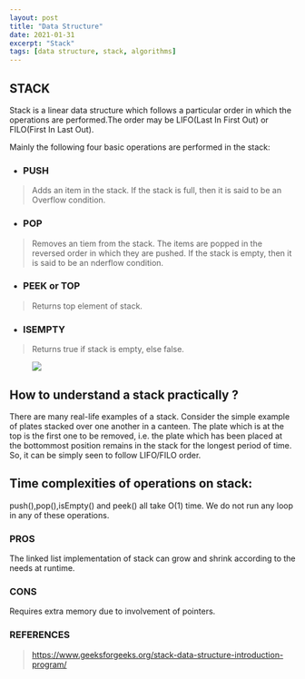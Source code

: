 ```yaml
---
layout: post
title: "Data Structure"
date: 2021-01-31
excerpt: "Stack"
tags: [data structure, stack, algorithms]
---
```


## STACK
Stack is a linear data structure which follows a particular order in which the operations are performed.The order may be LIFO(Last In First Out) or FILO(First In Last Out).

Mainly the following four basic operations are performed in the stack:
* ### PUSH
>Adds an item in the stack. If the stack is full, then it is said to be an Overflow condition.

* ### POP
>Removes an tiem from the stack. The items are popped in the reversed order in which they are pushed. If the stack is empty, then it is said to be an nderflow condition.

* ### PEEK or TOP
>Returns top element of stack.

* ### ISEMPTY
>Returns true if stack is empty, else false.

<figure>
	<a href="https://www.geeksforgeeks.org/wp-content/uploads/gq/2013/03/stack.png"><img src="https://www.geeksforgeeks.org/wp-content/uploads/gq/2013/03/stack.png"></a>
</figure>

## How to understand a stack practically ?
There are many real-life examples of a stack. Consider the simple example of plates stacked over one another in a canteen. The plate which is at the top is the first one to be removed, i.e. the plate which has been placed at the bottommost position remains in the stack for the longest period of time. So, it can be simply seen to follow LIFO/FILO order.

## Time complexities of operations on stack:
push(),pop(),isEmpty() and peek() all take O(1) time. We do not run any loop in any of these operations.

### PROS
The linked list implementation of stack can grow and shrink according to the needs at runtime.

### CONS
Requires extra memory due to involvement of pointers.

### REFERENCES
>https://www.geeksforgeeks.org/stack-data-structure-introduction-program/